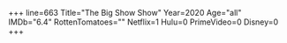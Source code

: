 +++
line=663
Title="The Big Show Show"
Year=2020
Age="all"
IMDb="6.4"
RottenTomatoes=""
Netflix=1
Hulu=0
PrimeVideo=0
Disney=0
+++

